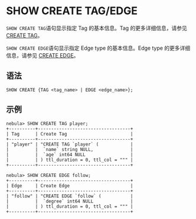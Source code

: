 # SHOW CREATE TAG/EDGE

`SHOW CREATE TAG`语句显示指定 Tag 的基本信息。Tag 的更多详细信息，请参见 [CREATE TAG](../../10.tag-statements/1.create-tag.md)。

`SHOW CREATE EDGE`语句显示指定 Edge type 的基本信息。Edge type 的更多详细信息，请参见 [CREATE EDGE](../../11.edge-type-statements/1.create-edge.md)。

## 语法

```ngql
SHOW CREATE {TAG <tag_name> | EDGE <edge_name>};
```

## 示例

```ngql
nebula> SHOW CREATE TAG player;
+----------+-----------------------------------+
| Tag      | Create Tag                        |
+----------+-----------------------------------+
| "player" | "CREATE TAG `player` (            |
|          |  `name` string NULL,              |
|          |  `age` int64 NULL                 |
|          | ) ttl_duration = 0, ttl_col = """ |
+----------+-----------------------------------+

nebula> SHOW CREATE EDGE follow;
+----------+-----------------------------------+
| Edge     | Create Edge                       |
+----------+-----------------------------------+
| "follow" | "CREATE EDGE `follow` (           |
|          |  `degree` int64 NULL              |
|          | ) ttl_duration = 0, ttl_col = """ |
+----------+-----------------------------------+
```
